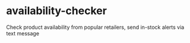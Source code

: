 # availability-checker
Check product availability from popular retailers, send in-stock alerts via text message
